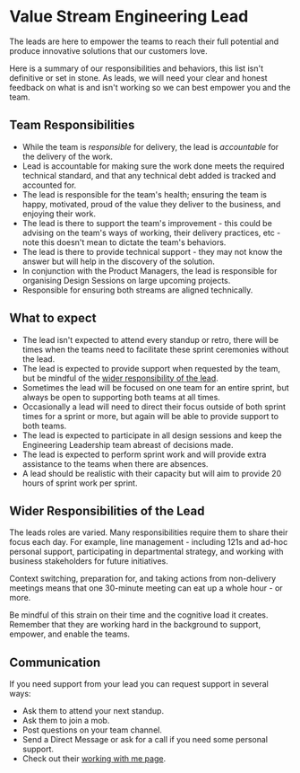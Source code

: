 # Value Stream Engineering Lead

The leads are here to empower the teams to reach their full potential and produce innovative solutions that our customers love.

Here is a summary of our responsibilities and behaviors, this list isn't definitive or set in stone. As leads, we will need your clear and honest feedback on what is and isn't working so we can best empower you and the team.

## Team Responsibilities

* While the team is *responsible* for delivery, the lead is *accountable* for the delivery of the work.
* Lead is accountable for making sure the work done meets the required technical standard, and that any technical debt added is tracked and accounted for.
* The lead is responsible for the team's health; ensuring the team is happy, motivated, proud of the value they deliver to the business, and enjoying their work.
* The lead is there to support the team's improvement - this could be advising on the team's ways of working, their delivery practices, etc - note this doesn't mean to dictate the team's behaviors.
* The lead is there to provide technical support - they may not know the answer but will help in the discovery of the solution.
* In conjunction with the Product Managers, the lead is responsible for organising Design Sessions on large upcoming projects.
* Responsible for ensuring both streams are aligned technically.

## What to expect

* The lead isn't expected to attend every standup or retro, there will be times when the teams need to facilitate these sprint ceremonies without the lead.
* The lead is expected to provide support when requested by the team, but be mindful of the [wider responsibility of the lead](#wider-responsibilities-of-the-lead).
* Sometimes the lead will be focused on one team for an entire sprint, but always be open to supporting both teams at all times.
* Occasionally a lead will need to direct their focus outside of both sprint times for a sprint or more, but again will be able to provide support to both teams.
* The lead is expected to participate in all design sessions and keep the Engineering Leadership team abreast of decisions made.
* The lead is expected to perform sprint work and will provide extra assistance to the teams when there are absences.
* A lead should be realistic with their capacity but will aim to provide 20 hours of sprint work per sprint.

## Wider Responsibilities of the Lead

The leads roles are varied. Many responsibilities require them to share their focus each day. For example, line management - including 121s and ad-hoc personal support, participating in departmental strategy, and working with business stakeholders for future initiatives.

Context switching, preparation for, and taking actions from non-delivery meetings means that one 30-minute meeting can eat up a whole hour - or more.

Be mindful of this strain on their time and the cognitive load it creates. Remember that they are working hard in the background to support, empower, and enable the teams.

## Communication

If you need support from your lead you can request support in several ways:

* Ask them to attend your next standup.
* Ask them to join a mob.
* Post questions on your team channel.
* Send a Direct Message or ask for a call if you need some personal support.
* Check out their [working with me page](https://knowledgebase.platformdev.amdigital.co.uk/Directory/People/).
